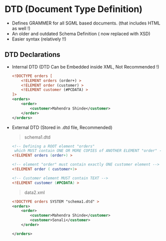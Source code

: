 # DTD (Document Type Definition)

- Defines GRAMMER for all SGML based documents. (that includes HTML as well !)
- An older and outdated Schema Definition ( now replaced with XSD)
- Easier syntax (relatively !!)

## DTD Declarations 

* Internal DTD (DTD Can be Embedded inside XML, Not Recommended !)

    ```xml
    <!DOCTYPE orders [
        <!ELEMENT orders (order+) >
        <!ELEMENT order (customer) >
        <!ELEMENT customer (#PCDATA) >
    ]>
    <orders>
        <order>
            <customer>Mahendra Shinde</customer>
        </order>
    </orders>
    ```

* External DTD (Stored in .dtd file, Recommended)

    > schema1.dtd

    ```dtd
    <!-- Defining a ROOT element "orders"
     which MUST contain ONE OR MORE COPIES of ANOTHER ELEMENT "order" -->
    <!ELEMENT orders (order+) >

    <!-- element "order" must contain exactly ONE customer element -->
    <!ELEMENT order ( customer+)>

    <!-- Customer element MUST contain TEXT -->
    <!ELEMENT customer (#PCDATA) >
    ```

    > data2.xml
    
    ```xml
    <!DOCTYPE orders SYSTEM "schema1.dtd" >
    <orders>
        <order>
            <customer>Mahendra Shinde</customer>
            <customer>Sonali</customer>
        </order>

    </orders>
    ```